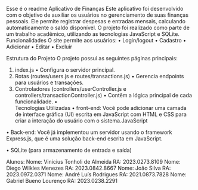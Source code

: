 Esse é o readme
Aplicativo de Finanças
Este aplicativo foi desenvolvido com o objetivo de auxiliar os usuários no gerenciamento de suas finanças pessoais. Ele permite registrar despesas e entradas mensais, calculando automaticamente o saldo disponível. O projeto foi realizado como parte de um trabalho acadêmico, utilizando as tecnologias JavaScript e SQLite.
Funcionalidades
O site permite aos usuários:
•	Login/logout
•	Cadastro
•	Adicionar
•	Editar
•	Excluir

Estrutura do Projeto
O projeto possui as seguintes páginas principais:
1. index.js
•	Configura o servidor principal. 
2. Rotas (routes/users.js e routes/transactions.js)
•	Gerencia endpoints para usuários e transações.
3. Controladores (controllers/userController.js e controllers/transactionController.js)
•	Contêm a lógica principal de cada funcionalidade.
•	
Tecnologias Utilizadas
•	front-end: Você pode adicionar uma camada de interface gráfica (UI) escrita em JavaScript com HTML e CSS para criar a interação do usuário com o sistema.JavaScript

•	Back-end: Você já implementou um servidor usando o framework Express.js, que é uma solução back-end escrita em JavaScript.

•	SQLite (para armazenamento de entrada e saída)

Alunos:
Nome: Vinicius Tonholi de Almeida RA: 2023.0273.8109 
Nome: Diego Wilkles Menezes RA: 2023.0842.8667
Nome: João Silva RA: 2023.0972.0371
Nome: André Luís Rodrigues RA: 2021.0873.7828
Nome: Gabriel Bueno Lourenço RA: 2023.0238.2291
